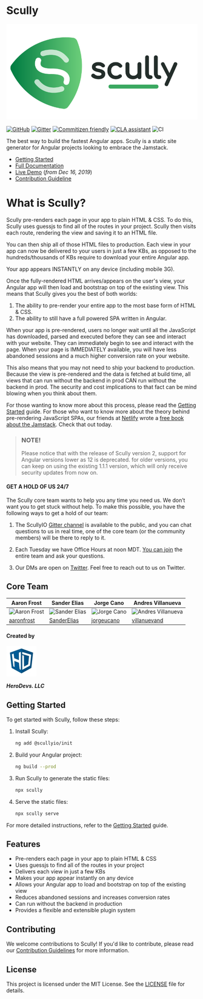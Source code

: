 # Scully

[![](./assets/logos/PNG/scullyio-logo.png)]()

[![GitHub](https://img.shields.io/github/license/scullyio/scully)](https://github.com/scullyio/scully/blob/main/LICENSE)
[![Gitter](https://img.shields.io/gitter/room/scullyio/community)](https://gitter.im/scullyio/community)
[![Commitizen friendly](https://img.shields.io/badge/commitizen-friendly-brightgreen.svg)](http://commitizen.github.io/cz-cli/)
[![CLA assistant](https://cla-assistant.io/readme/badge/scullyio/scully)](https://cla-assistant.io/scullyio/scully)
![CI](https://github.com/scullyio/scully/workflows/Node.js%20CI/badge.svg)

The best way to build the fastest Angular apps. Scully is a static site generator for Angular projects looking to embrace the Jamstack.

- [Getting Started](https://scully.io/docs/learn/getting-started/requirements/)
- [Full Documentation](https://scully.io/docs/learn/overview/)
- [Live Demo](https://www.youtube.com/watch?v=Sh37rIUL-d4) (_from Dec 16, 2019_)
- [Contribution Guideline](CONTRIBUTING.md)

# What is Scully?

Scully pre-renders each page in your app to plain HTML & CSS. To do this, Scully uses guessjs to find
all of the routes in your project. Scully then visits each route, rendering the view and saving it to an HTML file.

You can then ship all of those HTML files to production. Each view in your app can now be delivered to your users in just
a few KBs, as opposed to the hundreds/thousands of KBs require to download your entire Angular app.

Your app appears INSTANTLY on any device (including mobile 3G).

Once the fully-rendered HTML arrives/appears on the user's view, your Angular app will then load and bootstrap on top of
the existing view. This means that Scully gives you the best of both worlds:

1. The ability to pre-render your entire app to the most base form of HTML & CSS.
2. The ability to still have a full powered SPA written in Angular.

When your app is pre-rendered, users no longer wait until all the JavaScript has downloaded, parsed and executed before
they can see and interact with your website. They can immediately begin to see and interact with the page. When your page
is IMMEDIATELY available, you will have less abandoned sessions and a much higher conversion rate on your website.

This also means that you may not need to ship your backend to production. Because the view is pre-rendered and the
data is fetched at build time, all views that can run without the backend in prod CAN run without the backend in prod.
The security and cost implications to that fact can be mind blowing when you think about them.

For those wanting to know more about this process, please read the [Getting Started](https://scully.io/docs/learn/getting-started/requirements/) guide. For
those who want to know more about the theory behind pre-rendering JavaScript SPAs, our friends at [Netlify](https://netlify.com)
wrote a [free book about the Jamstack](https://www.netlify.com/pdf/oreilly-modern-web-development-on-the-jamstack.pdf).
Check that out today.

> ### NOTE!
> Please notice that with the release of Scully version 2, support for Angular versions lower as 12 is deprecated.
> for older versions, you can keep on using the existing 1.1.1 version, which will only receive security updates from now on.

#### GET A HOLD OF US 24/7

The Scully core team wants to help you any time you need us. We don’t want you to get stuck without help. To make this possible, you have the following ways to get a hold of our team:

1. The ScullyIO [Gitter channel](https://gitter.im/scullyio/community) is available to the public, and you can chat questions to us in real time, one of the core team (or the community members) will be there to reply to it.

1. Each Tuesday we have Office Hours at noon MDT. [You can join](https://meet.google.com/_meet/vcm-wekz-hsx) the entire team and ask your questions.

1. Our DMs are open on [Twitter](https://twitter.com/scullyio). Feel free to reach out to us on Twitter.

## Core Team

| Aaron Frost                                                                 | Sander Elias                                                                | Jorge Cano                                                                | Andres Villanueva                                                                |
| --------------------------------------------------------------------------- | --------------------------------------------------------------------------- | ------------------------------------------------------------------------- | -------------------------------------------------------------------------------- |
| ![Aaron Frost](https://avatars0.githubusercontent.com/u/662832?s=120&v=4&1) | ![Sander Elias](https://avatars3.githubusercontent.com/u/1249083?s=120&v=4) | ![Jorge Cano](https://avatars3.githubusercontent.com/u/5982204?s=120&v=4) | ![Andres Villanueva](https://avatars0.githubusercontent.com/u/1209238?s=120&v=4) |
| [aaronfrost](https://github.com/aaronfrost)                                 | [SanderElias](https://github.com/SanderElias)                               | [jorgeucano](https://github.com/jorgeucano)                               | [villanuevand](https://github.com/villanuevand)                                  |

#### Created by

![logo Hero Devs](assets/hero-devs-logo-80x80.jpg)

**_HeroDevs. LLC_**

## Getting Started

To get started with Scully, follow these steps:

1. Install Scully:

   ```bash
   ng add @scullyio/init
   ```

2. Build your Angular project:

   ```bash
   ng build --prod
   ```

3. Run Scully to generate the static files:

   ```bash
   npx scully
   ```

4. Serve the static files:

   ```bash
   npx scully serve
   ```

For more detailed instructions, refer to the [Getting Started](https://scully.io/docs/learn/getting-started/requirements/) guide.

## Features

- Pre-renders each page in your app to plain HTML & CSS
- Uses guessjs to find all of the routes in your project
- Delivers each view in just a few KBs
- Makes your app appear instantly on any device
- Allows your Angular app to load and bootstrap on top of the existing view
- Reduces abandoned sessions and increases conversion rates
- Can run without the backend in production
- Provides a flexible and extensible plugin system

## Contributing

We welcome contributions to Scully! If you'd like to contribute, please read our [Contribution Guidelines](CONTRIBUTING.md) for more information.

## License

This project is licensed under the MIT License. See the [LICENSE](LICENSE) file for details.
